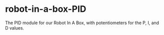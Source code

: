 # robot-in-a-box-PID
The PID module for our Robot In A Box, with potentiometers for the P, I, and D values.
